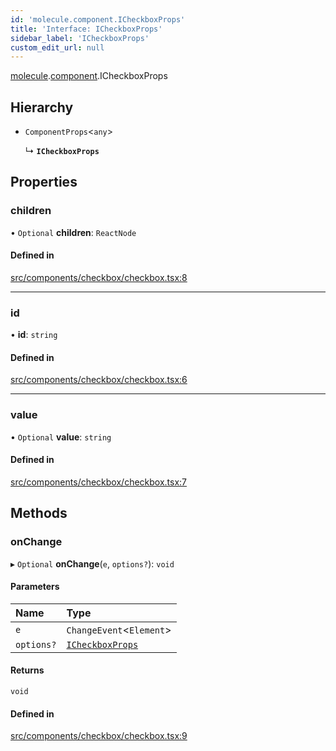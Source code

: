 ```yaml
---
id: 'molecule.component.ICheckboxProps'
title: 'Interface: ICheckboxProps'
sidebar_label: 'ICheckboxProps'
custom_edit_url: null
---
```


[molecule](../namespaces/molecule).[component](../namespaces/molecule.component).ICheckboxProps

## Hierarchy

-   `ComponentProps`<`any`\>

    ↳ **`ICheckboxProps`**

## Properties

### children

• `Optional` **children**: `ReactNode`

#### Defined in

[src/components/checkbox/checkbox.tsx:8](https://github.com/DTStack/molecule/blob/3c64296/src/components/checkbox/checkbox.tsx#L8)

---

### id

• **id**: `string`

#### Defined in

[src/components/checkbox/checkbox.tsx:6](https://github.com/DTStack/molecule/blob/3c64296/src/components/checkbox/checkbox.tsx#L6)

---

### value

• `Optional` **value**: `string`

#### Defined in

[src/components/checkbox/checkbox.tsx:7](https://github.com/DTStack/molecule/blob/3c64296/src/components/checkbox/checkbox.tsx#L7)

## Methods

### onChange

▸ `Optional` **onChange**(`e`, `options?`): `void`

#### Parameters

| Name       | Type                                                  |
| :--------- | :---------------------------------------------------- |
| `e`        | `ChangeEvent`<`Element`\>                             |
| `options?` | [`ICheckboxProps`](molecule.component.ICheckboxProps) |

#### Returns

`void`

#### Defined in

[src/components/checkbox/checkbox.tsx:9](https://github.com/DTStack/molecule/blob/3c64296/src/components/checkbox/checkbox.tsx#L9)
